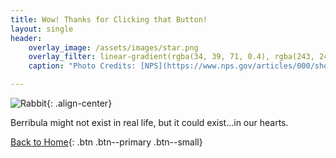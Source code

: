 ```yaml
---
title: Wow! Thanks for Clicking that Button!
layout: single
header:
    overlay_image: /assets/images/star.png 
    overlay_filter: linear-gradient(rgba(34, 39, 71, 0.4), rgba(243, 243, 243, 0.89))
    caption: "Photo Credits: [NPS](https://www.nps.gov/articles/000/shootingstars.htm)"

---
```


![Rabbit](standing.jpg){: .align-center}

Berribula might not exist in real life, but it could exist...in our hearts.

[Back to Home](/index.md){: .btn .btn--primary .btn--small}